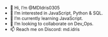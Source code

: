 - 👋 Hi, I’m @MDIdris0305
- 👀 I’m interested in JavaScript, Python & SQL.
- 🌱 I’m currently learning JavaScript.
- 💞️ I’m looking to collaborate on Dev_Ops.
- 📫 Reach me on Discord: md.idris

<!---
MDIdris0305/MDIdris0305 is a ✨ special ✨ repository because its `README.md` (this file) appears on your GitHub profile.
You can click the Preview link to take a look at your changes.
--->
